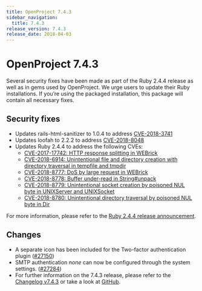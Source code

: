 ```yaml
---
title: OpenProject 7.4.3
sidebar_navigation:
  title: 7.4.3
release_version: 7.4.3
release_date: 2018-04-03
---
```


# OpenProject 7.4.3

Several security fixes have been made as part of the Ruby 2.4.4 release
as well as in gems used by OpenProject. We urge users to update their
Ruby installations. If you’re using the packaged installation, this
package will contain all necessary fixes.

## Security fixes

- Updates rails-html-sanitizer to 1.0.4 to
  address [CVE-2018-3741](https://seclists.org/oss-sec/2018/q1/262)
- Updates loofah to 2.2.2 to
  address [CVE-2018-8048](https://seclists.org/oss-sec/2018/q1/253)
- Updates Ruby 2.4.4 to address the following CVEs:
  - [CVE-2017-17742: HTTP response splitting in WEBrick](https://www.ruby-lang.org/en/news/2018/03/28/http-response-splitting-in-webrick-cve-2017-17742/)
  - [CVE-2018-6914: Unintentional file and directory creation with directory traversal in tempfile and tmpdir](https://www.ruby-lang.org/en/news/2018/03/28/unintentional-file-and-directory-creation-with-directory-traversal-cve-2018-6914/)
  - [CVE-2018-8777: DoS by large request in WEBrick](https://www.ruby-lang.org/en/news/2018/03/28/large-request-dos-in-webrick-cve-2018-8777/)
  - [CVE-2018-8778: Buffer under-read in String\#unpack](https://www.ruby-lang.org/en/news/2018/03/28/buffer-under-read-unpack-cve-2018-8778/)
  - [CVE-2018-8779: Unintentional socket creation by poisoned NUL byte in UNIXServer and UNIXSocket](https://www.ruby-lang.org/en/news/2018/03/28/poisoned-nul-byte-unixsocket-cve-2018-8779/)
  - [CVE-2018-8780: Unintentional directory traversal by poisoned NUL byte in Dir](https://www.ruby-lang.org/en/news/2018/03/28/poisoned-nul-byte-dir-cve-2018-8780/)

For more information, please refer to the [Ruby 2.4.4 release
announcement](https://www.ruby-lang.org/en/news/2018/03/28/ruby-2-4-4-released/).

## Changes

- A separate icon has been included for the Two-factor authentication plugin ([#27150](https://community.openproject.org/wp/27150))
- SMTP authentication *none* can now be configured through the system settings. ([#27284](https://community.openproject.org/wp/27284))
- For further information on the 7.4.3 release, please refer to the [Changelog v7.4.3](https://community.openproject.org/versions/890) or take a look at [GitHub](https://github.com/opf/openproject/tree/v7.4.3).
